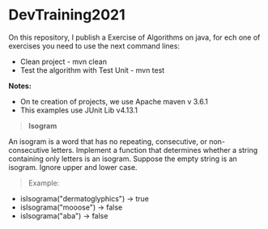 # DevTraining2021

On this repository, I publish a Exercise of Algorithms on java, for ech one of exercises you need to use the next 
command lines:

* Clean project - mvn clean
* Test the algorithm with Test Unit - mvn test

**Notes:** 
* On te creation of projects, we use Apache maven v 3.6.1 
* This examples use JUnit Lib  v4.13.1

> **Isogram**

An isogram is a word that has no repeating, consecutive, or non-consecutive letters. Implement a function that determines whether a string containing only letters is an isogram. Suppose the empty string is an isogram. Ignore upper and lower case.

> Example:
* isIsograma("dermatoglyphics") -> true
* isIsograma("mooose") -> false
* isIsograma("aba") -> false
